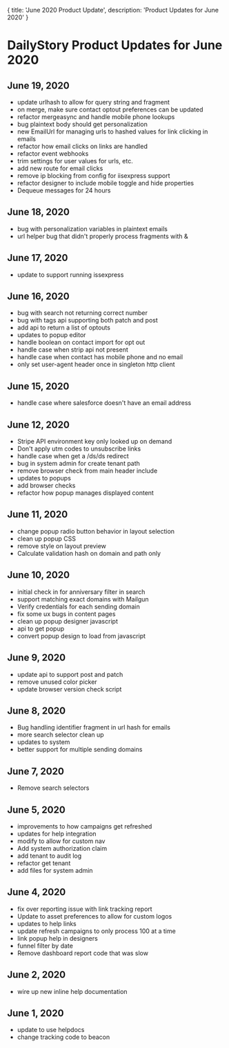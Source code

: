 {
	title: 'June 2020 Product Update',
	description: 'Product Updates for June 2020'
}
# DailyStory Product Updates for June 2020
## June 19, 2020
* update urlhash to allow for query string and fragment
* on merge, make sure contact optout preferences can be updated
* refactor mergeasync and handle mobile phone lookups
* bug plaintext body should get personalization
* new EmailUrl for managing urls to hashed values for link clicking in emails
* refactor how email clicks on links are handled
* refactor event webhooks
* trim settings for user values for urls, etc.
* add new route for email clicks
* remove ip blocking from config for iisexpress support
* refactor designer to include mobile toggle and hide properties
* Dequeue messages for 24 hours

## June 18, 2020
* bug with personalization variables in plaintext emails
* url helper bug that didn't properly process fragments with &

## June 17, 2020
* update to support running issexpress

## June 16, 2020
* bug with search not returning correct number 
* bug with tags api supporting both patch and post
* add api to return a list of optouts
* updates to popup editor
* handle boolean on contact import for opt out
* handle case when strip api not present
* handle case when contact has mobile phone and no email
* only set user-agent header once in singleton http client

## June 15, 2020
* handle case where salesforce doesn't have an email address

## June 12, 2020
* Stripe API environment key only looked up on demand
* Don't apply utm codes to unsubscribe links
* handle case when get a /ds/ds redirect
* bug in system admin for create tenant path
* remove browser check from main header include
* updates to popups
* add browser checks
* refactor how popup manages displayed content

## June 11, 2020
* change popup radio button behavior in layout selection
* clean up popup CSS
* remove style on layout preview
* Calculate validation hash on domain and path only

## June 10, 2020
* initial check in for anniversary filter in search
* support matching exact domains with Mailgun
* Verify credentials for each sending domain
* fix some ux bugs in content pages
* clean up popup designer javascript
* api to get popup
* convert popup design to load from javascript

## June 9, 2020
* update api to support post and patch
* remove unused color picker
* update browser version check script

## June 8, 2020
* Bug handling identifier fragment in url hash for emails
* more search selector clean up
* updates to system
* better support for multiple sending domains

## June 7, 2020
* Remove search selectors

## June 5, 2020
* improvements to how campaigns get refreshed
* updates for help integration
* modify to allow for custom nav
* Add system authorization claim
* add tenant to audit log
* refactor get tenant
* add files for system admin

## June 4, 2020
* fix over reporting issue with link tracking report
* Update to asset preferences to allow for custom logos
* updates to help links
* update refresh campaigns to only process 100 at a time
* link popup help in designers
* funnel filter by date
* Remove dashboard report code that was slow

## June 2, 2020
* wire up new inline help documentation

## June 1, 2020
* update to use helpdocs
* change tracking code to beacon
